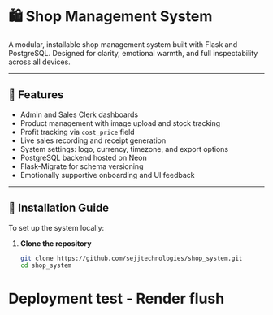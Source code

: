 # 🛍️ Shop Management System

A modular, installable shop management system built with Flask and PostgreSQL. Designed for clarity, emotional warmth, and full inspectability across all devices.

---

## 🔧 Features

- Admin and Sales Clerk dashboards
- Product management with image upload and stock tracking
- Profit tracking via `cost_price` field
- Live sales recording and receipt generation
- System settings: logo, currency, timezone, and export options
- PostgreSQL backend hosted on Neon
- Flask-Migrate for schema versioning
- Emotionally supportive onboarding and UI feedback

---

## 🚀 Installation Guide

To set up the system locally:

1. **Clone the repository**
   ```bash
   git clone https://github.com/sejjtechnologies/shop_system.git
   cd shop_system

# Deployment test - Render flush